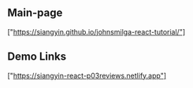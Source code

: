 
## Main-page
["https://siangyin.github.io/johnsmilga-react-tutorial/"]


## Demo Links
["https://siangyin-react-p03reviews.netlify.app"]
